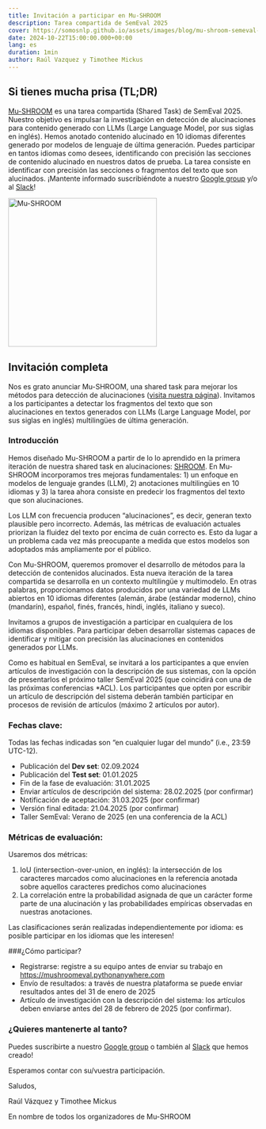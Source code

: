 ```yaml
---
title: Invitación a participar en Mu-SHROOM
description: Tarea compartida de SemEval 2025
cover: https://somosnlp.github.io/assets/images/blog/mu-shroom-semeval-2025.png
date: 2024-10-22T15:00:00.000+00:00
lang: es
duration: 1min
author: Raúl Vazquez y Timothee Mickus
---
```


## Si tienes mucha prisa (TL;DR)

[Mu-SHROOM](https://www.google.com/url?q=https://helsinki-nlp.github.io/shroom/&sa=D&source=editors&ust=1729608218611366&usg=AOvVaw0Gks1OYyuxE1Rrx68LtkiP) es una tarea compartida (Shared Task) de SemEval 2025. Nuestro objetivo es impulsar la investigación en detección de alucinaciones para contenido generado con LLMs (Large Language Model, por sus siglas en inglés). Hemos anotado contenido alucinado en 10 idiomas diferentes generado por modelos de lenguaje de última generación. Puedes participar en tantos idiomas como desees, identificando con precisión las secciones de contenido alucinado en nuestros datos de prueba. La tarea consiste en identificar con precisión las secciones o fragmentos del texto que son alucinados. ¡Mantente informado suscribiéndote a nuestro [Google group](https://www.google.com/url?q=https://groups.google.com/g/semeval-2025-task-3-mu-shroom&sa=D&source=editors&ust=1729608218611637&usg=AOvVaw0VCdj4UT-ReLMPtpl1m0nP) y/o al [Slack](https://www.google.com/url?q=https://join.slack.com/t/shroom-shared-task/shared_invite/zt-2mmn4i8h2-HvRBdK5f4550YHydj5lpnA&sa=D&source=editors&ust=1729608218611763&usg=AOvVaw07CJnADrAzXhkjKCgQN-Ju)!

<div class="flex justify-center">
    <img src="https://somosnlp.github.io/assets/images/blog/mu-shroom-semeval-2025.png" alt="Mu-SHROOM" width="300"/>
</div>

## Invitación completa

Nos es grato anunciar Mu-SHROOM, una shared task para mejorar los métodos para detección de alucinaciones ([visita nuestra página](https://www.google.com/url?q=https://helsinki-nlp.github.io/shroom/&sa=D&source=editors&ust=1729608218612132&usg=AOvVaw09zWPQku6EBau7DyWuJch1)). Invitamos a los participantes a detectar los fragmentos del texto que son alucinaciones en textos generados con LLMs (Large Language Model, por sus siglas en inglés) multilingües de última generación.


### Introducción

Hemos diseñado Mu-SHROOM a partir de lo lo aprendido en la primera iteración de nuestra shared task en alucinaciones: [SHROOM](https://www.google.com/url?q=https://helsinki-nlp.github.io/shroom/2024&sa=D&source=editors&ust=1729608218612605&usg=AOvVaw1plQWBkDuiGhcyDhtf_NhR). En Mu-SHROOM incorporamos tres mejoras fundamentales: 1) un enfoque en modelos de lenguaje grandes (LLM), 2) anotaciones multilingües en 10 idiomas y 3) la tarea ahora consiste en predecir los fragmentos del texto que son alucinaciones.


Los LLM con frecuencia producen “alucinaciones”, es decir,  generan texto plausible pero incorrecto. Además, las métricas de evaluación actuales priorizan la fluidez del texto por encima de cuán correcto es. Esto da lugar a un problema cada vez más preocupante a medida que estos modelos son adoptados más ampliamente por el público.


Con Mu-SHROOM, queremos promover el desarrollo de métodos para la detección de contenidos alucinados. Esta nueva iteración de la tarea compartida se desarrolla en un contexto multilingüe y multimodelo. En otras palabras, proporcionamos datos producidos por una variedad de LLMs abiertos en 10 idiomas diferentes (alemán, árabe (estándar moderno), chino (mandarín), español, finés, francés, hindi, inglés, italiano y sueco).


Invitamos a grupos de investigación a participar en cualquiera de los idiomas disponibles. Para participar deben desarrollar sistemas capaces de identificar y mitigar con precisión las alucinaciones en contenidos generados por LLMs.

Como es habitual en SemEval, se invitará a los participantes a que envíen artículos de investigación con la descripción de sus sistemas, con la opción de presentarlos el próximo taller SemEval 2025 (que coincidirá con una de las próximas conferencias *ACL). Los participantes que opten por escribir un artículo de descripción del sistema deberán también participar en procesos de revisión de artículos (máximo 2 artículos por autor).


### Fechas clave:

Todas las fechas indicadas son “en cualquier lugar del mundo” (i.e., 23:59 UTC-12).

- Publicación del **Dev set**: 02.09.2024
- Publicación del **Test set**: 01.01.2025
- Fin de la fase de evaluación: 31.01.2025
- Enviar artículos de descripción del sistema: 28.02.2025 (por confirmar)
- Notificación de aceptación: 31.03.2025 (por confirmar)
- Versión final editada: 21.04.2025 (por confirmar)
- Taller SemEval: Verano de 2025 (en una conferencia de la ACL)

### Métricas de evaluación:

Usaremos dos métricas:

1. IoU (intersection-over-union, en inglés): la intersección de los caracteres marcados como alucinaciones en la referencia anotada sobre aquellos caracteres predichos como alucinaciones
2. La correlación entre la probabilidad asignada de que un carácter forme parte de una alucinación y las probabilidades empíricas observadas en nuestras anotaciones.

Las clasificaciones serán realizadas independientemente por idioma: es posible participar en los idiomas que les interesen!


###¿Cómo participar?

- Registrarse: registre a su equipo antes de enviar su trabajo en https://mushroomeval.pythonanywhere.com
- Envío de resultados: a través de nuestra plataforma se puede enviar resultados antes del 31 de enero de 2025
- Artículo de investigación con la descripción del sistema: los artículos deben enviarse antes del 28 de febrero de 2025 (por confirmar).

### ¿Quieres mantenerte al tanto?

Puedes suscribirte a nuestro [Google group](https://www.google.com/url?q=https://groups.google.com/g/semeval-2025-task-3-mu-shroom&sa=D&source=editors&ust=1729608218611637&usg=AOvVaw0VCdj4UT-ReLMPtpl1m0nP) o también al [Slack](https://www.google.com/url?q=https://join.slack.com/t/shroom-shared-task/shared_invite/zt-2mmn4i8h2-HvRBdK5f4550YHydj5lpnA&sa=D&source=editors&ust=1729608218611763&usg=AOvVaw07CJnADrAzXhkjKCgQN-Ju) que hemos creado! 

Esperamos contar con su/vuestra participación.


Saludos,

Raúl Vázquez y Timothee Mickus

En nombre de todos los organizadores de Mu-SHROOM
